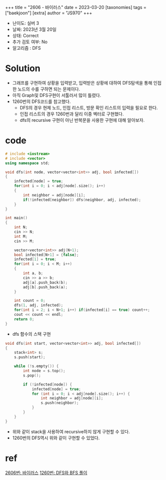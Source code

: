 +++
title = "2606 - 바이러스"
date = 2023-03-20
[taxonomies]
tags = ["baekjoon"]
[extra]
author = "JS970"
+++
- 난이도: 실버 3
- 날짜: 2023년 3월 20일
- 상태: Correct
- 추가 검토 여부: No 
- 알고리즘 : DFS

# Solution
- 그래프를 구현하여 상황을 입력받고, 입력받은 상황에 대하여 DFS탐색을 통해 인접한 노드의 수를 구하면 되는 문제이다.
- 아직 Graph및 DFS구현이 서툴러서 많이 틀렸다.
- 1260번의 DFS코드를 참고했다.
	- DFS의 경우 현제 노드, 인접 리스트, 방문 확인 리스트의 입력을 필요로 한다.
	- 인접 리스트의 경우 1260번과 달리 이중 벡터로 구현했다.
	- dfs의 recursive 구현이 아닌 반복문을 사용한 구현에 대해 알아보자.

# code
```c++
# include <iostream>
# include <vector>
using namespace std;

void dfs(int node, vector<vector<int>> adj, bool infected[])
{
    infected[node] = true;
    for(int i = 0; i < adj[node].size(); i++)
    {
        int neighbor = adj[node][i];
        if(!infected[neighbor]) dfs(neighbor, adj, infected);
    }
}

int main()
{
    int N;
    cin >> N;
    int M;
    cin >> M;

    vector<vector<int>> adj(N+1);
    bool infected[N+1] = {false};
    infected[1] = true;
    for(int i = 0; i < M; i++)
    {
        int a, b;
        cin >> a >> b;
        adj[a].push_back(b);
        adj[b].push_back(a);
    }

    int count = 0;
    dfs(1, adj, infected);
    for(int i = 2; i < N+1; i++) if(infected[i] == true) count++;
    cout << count << endl;
    return 0;
}
```

- dfs 함수의 스택 구현
```c++
void dfs(int start, vector<vector<int>> adj, bool infected[])
{
    stack<int> s;
    s.push(start);

    while (!s.empty()) {
        int node = s.top();
        s.pop();

        if (!infected[node]) {
            infected[node] = true;
            for (int i = 0; i < adj[node].size(); i++) {
                int neighbor = adj[node][i];
                s.push(neighbor);
            }
        }
    }
}
```
- 위와 같이 stack을 사용하여 recursive하지 않게 구현할 수 있다.
- 1260번의 DFS역시 위와 같이 구현할 수 있었다.

# ref
[2606번: 바이러스](https://www.acmicpc.net/problem/2606)
[1260번: DFS와 BFS 풀이](https://js970.github.io/1260-dfswa-bfs/)